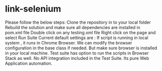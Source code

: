# link-selenium
Please follow the below steps:
Clone the repository in to your local folder
Rebuild the solution and make sure all dependencies are installed in pom.xml file
Double click on any testing.xml file
Right click on the page and select Run Suite
Current default settings are :
If script is running in local system , it runs in Chrome Browser. We can modify the browser configuration in the base class if needed. But make sure browser is installed in your local machine.
Test suite has option to run the scripts in Browser Stack as well.
No API integration included in the Test Suite. Its pure Web Application automation.
